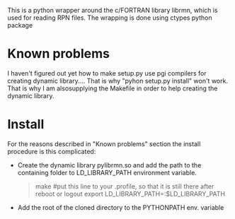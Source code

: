 This is a python wrapper around the c/FORTRAN library librmn, which is used for reading RPN files.
The wrapping is done using ctypes python package


Known problems
=========

I haven't figured out yet how to make setup.py use pgi compilers for creating dynamic library....
That is why "pyhon setup.py install" won't work. That is why I am alsosupplying the Makefile in order to help creating the dynamic library.

Install
=======

For the reasons described in "Known problems" section the install procedure is this complicated:

* Create the dynamic library pylibrmn.so and add the path to the containing folder to LD_LIBRARY_PATH environment variable.

    > make
    #put this line to your .profile, so that it is still there after reboot or logout
    > export LD_LIBRARY_PATH=<path to the folder containing pylibrmn.so>:$LD_LIBRARY_PATH

* Add the root of the cloned directory to the PYTHONPATH env. variable

